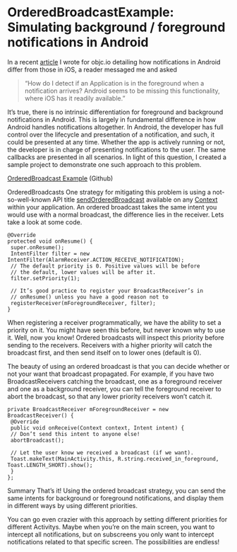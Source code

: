 OrderedBroadcastExample: Simulating background / foreground notifications in Android
=======================

In a recent [article](http://www.objc.io/issue-11/android-notifications.html) I wrote for objc.io detailing how notifications in Android differ from those in iOS, a reader messaged me and asked 

>“How do I detect if an Application is in the foreground when a notification arrives? Android seems to be missing this functionality, where iOS has it readily available.”

It’s true, there is no intrinsic differentiation for foreground and background notifications in Android. This is largely in fundamental difference in how Android handles notifications altogether. In Android, the developer has full control over the lifecycle and presentation of a notification, and such, it could be presented at any time. Whether the app is actively running or not, the developer is in charge of presenting notifications to the user. The same callbacks are presented in all scenarios. In light of this question, I created a sample project to demonstrate one such approach to this problem.

[OrderedBroadcast Example](https://github.com/kevinthecity/OrderedBroadcastExample "OrderedBroadcast Example") (Github)

OrderedBroadcasts One strategy for mitigating this problem is using a not-so-well-known API title [sendOrderedBroadcast](http://developer.android.com/reference/android/content/Context.html#sendOrderedBroadcast%28android.content.Intent,%20java.lang.String%29) available on any [Context](http://developer.android.com/reference/android/content/Context.html) within your application. An ordered broadcast takes the same intent you would use with a normal broadcast, the difference lies in the receiver. Lets take a look at some code.

	@Override
	protected void onResume() {
	 super.onResume();
	 IntentFilter filter = new IntentFilter(AlarmReceiver.ACTION_RECEIVE_NOTIFICATION);
	 // The default priority is 0. Positive values will be before
	 // the default, lower values will be after it.
	 filter.setPriority(1);

	 // It’s good practice to register your BroadcastReceiver’s in
	 // onResume() unless you have a good reason not to
	 registerReceiver(mForegroundReceiver, filter);
	}

When registering a receiver programmatically, we have the ability to set a priority on it. You might have seen this before, but never known why to use it. Well, now you know! Ordered broadcasts will inspect this priority before sending to the receivers. Receivers with a higher priority will catch the broadcast first, and then send itself on to lower ones (default is 0).

The beauty of using an ordered broadcast is that you can decide whether or not your want that broadcast propagated. For example, if you have two BroadcastReceivers catching the broadcast, one as a foreground receiver and one as a background receiver, you can tell the foreground receiver to abort the broadcast, so that any lower priority receivers won’t catch it.

	private BroadcastReceiver mForegroundReceiver = new BroadcastReceiver() {
	 @Override
	 public void onReceive(Context context, Intent intent) {
	 // Don’t send this intent to anyone else!
	 abortBroadcast();

	 // Let the user know we received a broadcast (if we want).
	 Toast.makeText(MainActivity.this, R.string.received_in_foreground, Toast.LENGTH_SHORT).show();
	 }
	};

Summary That’s it! Using the ordered broadcast strategy, you can send the same intents for background or foreground notifications, and display them in different ways by using different priorities.

You can go even crazier with this approach by setting different priorities for different Activitys. Maybe when you’re on the main screen, you want to intercept all notifications, but on subscreens you only want to intercept notifications related to that specific screen. The possibilities are endless!

